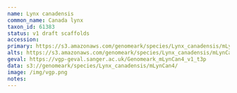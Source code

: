 ```yaml
---
name: Lynx canadensis
common_name: Canada lynx
taxon_id: 61383
status: v1 draft scaffolds
accession:
primary: https://s3.amazonaws.com/genomeark/species/Lynx_canadensis/mLynCan4/assembly_v1.5/mLynCan4_s3.fasta.gz
alts: https://s3.amazonaws.com/genomeark/species/Lynx_canadensis/mLynCan4/assembly_v1.5/mLynCan4_q2.fasta.gz
geval: https://vgp-geval.sanger.ac.uk/Genomeark_mLynCan4_v1_t3p
data: s3://genomeark/species/Lynx_canadensis/mLynCan4/
image: /img/vgp.png
notes:
---
```

